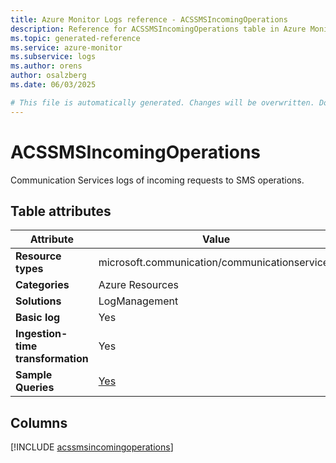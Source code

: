 ```yaml
---
title: Azure Monitor Logs reference - ACSSMSIncomingOperations
description: Reference for ACSSMSIncomingOperations table in Azure Monitor Logs.
ms.topic: generated-reference
ms.service: azure-monitor
ms.subservice: logs
ms.author: orens
author: osalzberg
ms.date: 06/03/2025

# This file is automatically generated. Changes will be overwritten. Do not change this file directly.
---
```


# ACSSMSIncomingOperations

Communication Services logs of incoming requests to SMS operations.


## Table attributes

|Attribute|Value|
|---|---|
|**Resource types**|microsoft.communication/communicationservices|
|**Categories**|Azure Resources|
|**Solutions**| LogManagement|
|**Basic log**|Yes|
|**Ingestion-time transformation**|Yes|
|**Sample Queries**|[Yes](/azure/azure-monitor/reference/queries/acssmsincomingoperations)|



## Columns
  
[!INCLUDE [acssmsincomingoperations](~/reusable-content/ce-skilling/azure/includes/azure-monitor/reference/tables/acssmsincomingoperations-include.md)]
